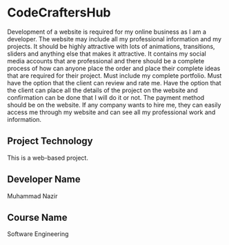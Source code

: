 # CodeCraftersHub
Development of a website is required for my online business as I am a developer. The website may include all my professional information and my projects. It should be highly attractive with lots of animations, transitions, sliders and anything else that makes it attractive. It contains my social media accounts that are professional and there should be a complete process of how can anyone place the order and place their complete ideas that are required for their project. Must include my complete portfolio. Must have the option that the client can review and rate me. Have the option that the client can place all the details of the project on the website and confirmation can be done that I will do it or not. The payment method should be on the website. If any company wants to hire me, they can easily access me through my website and can see all my professional work and information.

## Project Technology
This is a web-based project.

## Developer Name
Muhammad Nazir

## Course Name
Software Engineering

